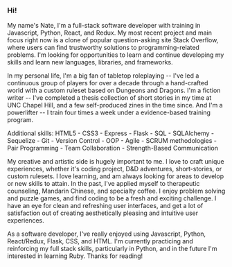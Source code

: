 ### Hi!

My name's Nate, I'm a full-stack software developer with training in Javascript, Python, React, and Redux. My most recent project and main focus right now is a clone of popular question-asking site Stack Overflow, where users can find trustworthy solutions to programming-related problems. I'm looking for opportunities to learn and continue developing my skills and learn new languages, libraries, and frameworks.

In my personal life, I'm a big fan of tabletop roleplaying -- I've led a continuous group of players for over a decade through a hand-crafted world with a custom ruleset based on Dungeons and Dragons. I'm a fiction writer -- I've completed a thesis collection of short stories in my time at UNC Chapel Hill, and a few self-produced zines in the time since. And I'm a powerlifter -- I train four times a week under a evidence-based training program.

Additional skills: HTML5 - CSS3 - Express - Flask - SQL - SQLAlchemy - Sequelize - Git - Version Control - OOP - Agile - SCRUM methodologies - Pair Programming - Team Collaboration - Strength-Based Communication

My creative and artistic side is hugely important to me. I love to craft unique experiences, whether it's coding project, D&D adventures, short-stories, or custom rulesets. I love learning, and am always looking for areas to develop or new skills to attain. In the past, I've applied myself to therapeutic counseling, Mandarin Chinese, and specialty coffee. I enjoy problem solving and puzzle games, and find coding to be a fresh and exciting challenge. I have an eye for clean and refreshing user interfaces, and get a lot of satisfaction out of creating aesthetically pleasing and intuitive user experiences.

As a software developer, I've really enjoyed using Javascript, Python, React/Redux, Flask, CSS, and HTML. I'm currently practicing and reinforcing my full stack skills, particularly in Python, and in the future I'm interested in learning Ruby. Thanks for reading!
